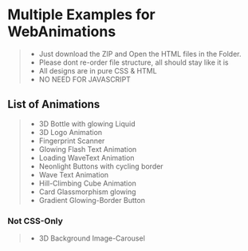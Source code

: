 # Multiple Examples for WebAnimations #

>
> - Just download the ZIP and Open the HTML files in the Folder.
> - Please dont re-order file structure, all should stay like it is
> - All designs are in pure CSS & HTML
> - NO NEED FOR JAVASCRIPT
>

## List of Animations ##

>
> - 3D Bottle with glowing Liquid
> - 3D Logo Animation
> - Fingerprint Scanner
> - Glowing Flash Text Animation
> - Loading WaveText Animation
> - Neonlight Buttons with cycling border
> - Wave Text Animation
> - Hill-Climbing Cube Animation
> - Card Glassmorphism glowing
> - Gradient Glowing-Border Button

### Not CSS-Only 

> - 3D Background Image-Carousel
